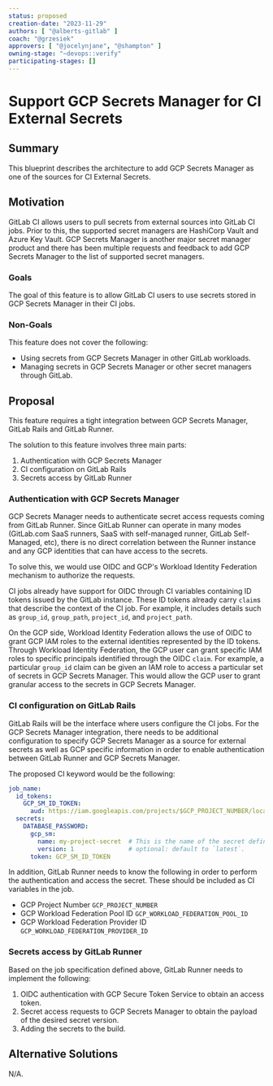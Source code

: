```yaml
---
status: proposed
creation-date: "2023-11-29"
authors: [ "@alberts-gitlab" ]
coach: "@grzesiek"
approvers: [ "@jocelynjane", "@shampton" ]
owning-stage: "~devops::verify"
participating-stages: []
---
```


<!-- Blueprints often contain forward-looking statements -->
<!-- vale gitlab.FutureTense = NO -->

# Support GCP Secrets Manager for CI External Secrets

## Summary

This blueprint describes the architecture to add GCP Secrets Manager as one of the
sources for CI External Secrets.

## Motivation

GitLab CI allows users to pull secrets from external sources into GitLab CI jobs.
Prior to this, the supported secret managers are HashiCorp Vault and Azure Key Vault.
GCP Secrets Manager is another major secret manager product and there has been
multiple requests and feedback to add GCP Secrets Manager to the list of
supported secret managers.

### Goals

The goal of this feature is to allow GitLab CI users to use secrets stored in
GCP Secrets Manager in their CI jobs.

### Non-Goals

This feature does not cover the following:

- Using secrets from GCP Secrets Manager in other GitLab workloads.
- Managing secrets in GCP Secrets Manager or other secret managers through GitLab.

## Proposal

This feature requires a tight integration between GCP Secrets Manager, GitLab Rails and GitLab Runner.

The solution to this feature involves three main parts:

1. Authentication with GCP Secrets Manager
1. CI configuration on GitLab Rails
1. Secrets access by GitLab Runner

### Authentication with GCP Secrets Manager

GCP Secrets Manager needs to authenticate secret access requests coming from GitLab Runner.
Since GitLab Runner can operate in many modes (GitLab.com SaaS runners, SaaS with self-managed runner, GitLab Self-Managed, etc),
there is no direct correlation between the Runner instance and any GCP identities that can have access to the secrets.

To solve this, we would use OIDC and GCP's Workload Identity Federation mechanism to authorize the requests.

CI jobs already have support for OIDC through CI variables containing ID tokens issued by the GitLab instance.
These ID tokens already carry `claim`s that describe the context of the CI job.
For example, it includes details such as `group_id`, `group_path`, `project_id`, and `project_path`.

On the GCP side, Workload Identity Federation allows the use of OIDC to grant GCP IAM roles to the external identities
represented by the ID tokens. Through Workload Identity Federation, the GCP user can grant specific IAM roles to
specific principals identified through the OIDC `claim`. For example, a particular `group_id` claim can be given an IAM role
to access a particular set of secrets in GCP Secrets Manager. This would allow the GCP user to grant granular
access to the secrets in GCP Secrets Manager.

### CI configuration on GitLab Rails

GitLab Rails will be the interface where users configure the CI jobs. For the GCP Secrets Manager integration,
there needs to be additional configuration to specify GCP Secrets Manager as a source for external secrets as well as
GCP specific information in order to enable authentication between GitLab Runner and GCP Secrets Manager.

The proposed CI keyword would be the following:

```yaml
job_name:
  id_tokens:
    GCP_SM_ID_TOKEN:
      aud: https://iam.googleapis.com/projects/$GCP_PROJECT_NUMBER/locations/global/workloadIdentityPools/$GCP_WORKLOAD_FEDERATION_POOL_ID/providers/$GCP_WORKLOAD_FEDERATION_PROVIDER_ID # or a custom audience as configured in GCP Workload Identity Pool Provider.
  secrets:
    DATABASE_PASSWORD:
      gcp_sm:
        name: my-project-secret  # This is the name of the secret defined in GCP Secrets Manager
        version: 1               # optional: default to `latest`.
      token: GCP_SM_ID_TOKEN
```

In addition, GitLab Runner needs to know the following in order to perform the authentication and access the secret.
These should be included as CI variables in the job.

- GCP Project Number `GCP_PROJECT_NUMBER`
- GCP Workload Federation Pool ID `GCP_WORKLOAD_FEDERATION_POOL_ID`
- GCP Workload Federation Provider ID `GCP_WORKLOAD_FEDERATION_PROVIDER_ID`

### Secrets access by GitLab Runner

Based on the job specification defined above, GitLab Runner needs to implement the following:

1. OIDC authentication with GCP Secure Token Service to obtain an access token.
1. Secret access requests to GCP Secrets Manager to obtain the payload of the desired secret version.
1. Adding the secrets to the build.

## Alternative Solutions

N/A.
